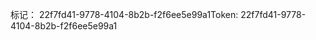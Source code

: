<span data-ttu-id="cab0e-101">标记： 22f7fd41-9778-4104-8b2b-f2f6ee5e99a1</span><span class="sxs-lookup"><span data-stu-id="cab0e-101">Token: 22f7fd41-9778-4104-8b2b-f2f6ee5e99a1</span></span>